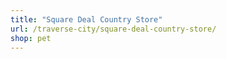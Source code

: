 ```yaml
---
title: "Square Deal Country Store"
url: /traverse-city/square-deal-country-store/
shop: pet
---
```

